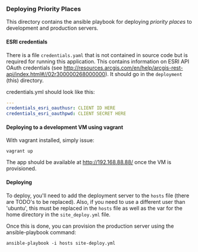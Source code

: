 ### Deploying Priority Places

This directory contains the ansible playbook for deploying *priority places* to development and production servers.

#### ESRI credentials

There is a file `credentials.yaml` that is not contained in source code but is required for running this application. This contains information on ESRI API OAuth credentials (see http://resources.arcgis.com/en/help/arcgis-rest-api/index.html#//02r300000268000000). It should go in the `deployment` (this) directory.

credentials.yml should look like this:

```yaml
---
credentials_esri_oauthusr: CLIENT ID HERE
credentials_esri_oauthpwd: CLIENT SECRET HERE
```

#### Deploying to a development VM using vagrant

With vagrant installed, simply issue:

`vagrant up`

The app should be available at http://192.168.88.88/ once the VM is provisioned.

#### Deploying

To deploy, you'll need to add the deployment server to the `hosts` file (there are TODO's to be replaced). Also, if you need to use a different user than 'ubuntu', this must be replaced in the `hosts` file as well as the var for the home directory in the `site_deploy.yml` file.

Once this is done, you can provision the production server using the ansible-playbook command:

`ansible-playbook -i hosts site-deploy.yml`

